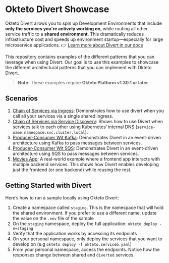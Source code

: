 # Okteto Divert Showcase

Okteto Divert allows you to spin up Development Environments that include **only the services you're actively working on**, while routing all other service traffic to a **shared environment**. This dramatically reduces infrastructure cost and speeds up environment startup—especially for large microservice applications.
👉 [Learn more about Divert in our docs](https://www.okteto.com/docs/reference/okteto-manifest/#divert)

This repository contains examples of the different patterns that you can leverage when using Divert. Our goal is to use this examples to showcase the different architectural patterns that you can implement with Okteto Divert.

> **Note:** These examples require **Okteto Platform v1.30.1 or later**

## Scenarios

1. [Chain of Services via Ingress](chain-of-services-via-ingress): Demonstrates how to use divert when you call all your services via a single shared ingress.
1. [Chain of Services via Service Discovery](chain-of-services-via-discovery): Shows how to use Divert when services talk to each other using Kubernetes’ internal DNS (`service-name.namespace.svc.cluster.local`).
1. [Producer-Consumer Wit Kafka](producer-consumer-kafka): Demonstrates Divert in an event-driven architecture using Kafka to pass messages between services.
1. [Producer-Consumer Wit SQS](producer-consumer-sqs): Demonstrates Divert in an event-driven architecture using SQS to pass messages between services.
1. [Movies App](https://github.com/okteto/movies-catalog): A real-world example where a frontend app interacts with multiple backend services. This shows how Divert enables developing just the frontend (or one backend) while reusing the rest.

## Getting Started with Divert

Here’s how to run a sample locally using Okteto Divert:

1. Create a namespace called `staging`. This is the namespace that will hold the shared environment. If you prefer to use a different name, update the value on the `.env` file of the sample
2. On the `staging` namespace, deploy the full application: `okteto deploy -n=staging`
3. Verify that the application works by accessing its endpoints
4. On your personal namespace, only deploy the services that you want to develop on (e.g `okteto deploy -f okteto.serviceb.yaml`)
5. From your personal namespace, access the endpoints. Notice how the responses change between shared and `diverted` services.
